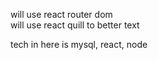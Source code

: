 
will use react router dom  
will use react quill to better text

tech in here is mysql, react, node